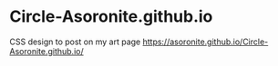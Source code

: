 # Circle-Asoronite.github.io
CSS design to post on my art page
https://asoronite.github.io/Circle-Asoronite.github.io/
